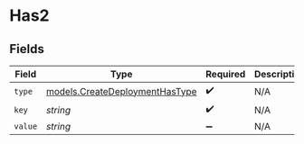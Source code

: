 # Has2


## Fields

| Field                                                                  | Type                                                                   | Required                                                               | Description                                                            |
| ---------------------------------------------------------------------- | ---------------------------------------------------------------------- | ---------------------------------------------------------------------- | ---------------------------------------------------------------------- |
| `type`                                                                 | [models.CreateDeploymentHasType](../models/createdeploymenthastype.md) | :heavy_check_mark:                                                     | N/A                                                                    |
| `key`                                                                  | *string*                                                               | :heavy_check_mark:                                                     | N/A                                                                    |
| `value`                                                                | *string*                                                               | :heavy_minus_sign:                                                     | N/A                                                                    |